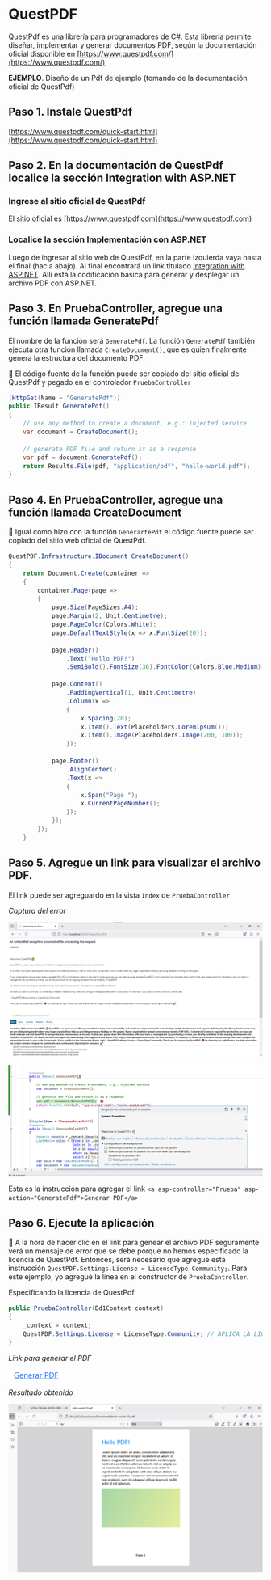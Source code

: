 # QuestPDF

QuestPdf es una librería para programadores de C#. Esta librería permite diseñar, implementar y generar documentos PDF, según la documentación oficial disponible en [https://www.questpdf.com/](https://www.questpdf.com/)


**EJEMPLO**.  Diseño de un Pdf de ejemplo (tomando de la documentación oficial de QuestPdf)


## Paso 1. Instale QuestPdf

[https://www.questpdf.com/quick-start.html](https://www.questpdf.com/quick-start.html)  

## Paso 2. En la documentación de QuestPdf localice la sección Integration with ASP.NET

### Ingrese al sitio oficial de QuestPdf
El sitio oficial es [https://www.questpdf.com](https://www.questpdf.com)  

### Localice la sección Implementación con ASP.NET

Luego de ingresar al sitio web de QuestPdf, en la parte izquierda vaya hasta el final (hacia abajo). Al final encontrará un link titulado [Integration with ASP.NET](https://www.questpdf.com/examples/aspnet-integration.html). Allí está la codificación básica para generar y desplegar un archivo PDF con ASP.NET.  

## Paso 3. En PruebaController, agregue una función llamada GeneratePdf

El nombre de la función será `GeneratePdf`. La función `GeneratePdf` también ejecuta otra función llamada `CreateDocument()`, que es quien finalmente genera la estructura del documento PDF.  

:green_book: El código fuente de la función puede ser copiado del sitio oficial de QuestPdf y pegado en el controlador `PruebaController` 

```csharp
[HttpGet(Name = "GeneratePdf")]
public IResult GeneratePdf()
{
    // use any method to create a document, e.g.: injected service
    var document = CreateDocument();
    
    // generate PDF file and return it as a response
    var pdf = document.GeneratePdf();
    return Results.File(pdf, "application/pdf", "hello-world.pdf");
}
```

## Paso 4. En PruebaController, agregue una función llamada CreateDocument

:green_book: Igual como hizo con la función `GenerartePdf` el código fuente puede ser copiado del sitio web oficial de QuestPdf.  

```csharp
QuestPDF.Infrastructure.IDocument CreateDocument()
{
    return Document.Create(container =>
    {
        container.Page(page =>
        {
            page.Size(PageSizes.A4);
            page.Margin(2, Unit.Centimetre);
            page.PageColor(Colors.White);
            page.DefaultTextStyle(x => x.FontSize(20));

            page.Header()
                .Text("Hello PDF!")
                .SemiBold().FontSize(36).FontColor(Colors.Blue.Medium);

            page.Content()
                .PaddingVertical(1, Unit.Centimetre)
                .Column(x =>
                {
                    x.Spacing(20);
                    x.Item().Text(Placeholders.LoremIpsum());
                    x.Item().Image(Placeholders.Image(200, 100));
                });

            page.Footer()
                .AlignCenter()
                .Text(x =>
                {
                    x.Span("Page ");
                    x.CurrentPageNumber();
                });
            });
        });
    }
```

## Paso 5. Agregue un link para visualizar el archivo PDF.

El link puede ser agreguardo en la vista `Index` de `PruebaController` 

*Captura del error*  

![image](./img/error1_license.png)  

![image](./img/error2_license.png)  

Esta es la instrucción para agregar el link `<a asp-controller="Prueba" asp-action="GeneratePdf">Generar PDF</a>`  

## Paso 6. Ejecute la aplicación

:orange_book: A la hora de hacer clic en el link para genear el archivo PDF seguramente verá un mensaje de error que se debe porque no hemos especificado la licencia de QuestPdf. Entonces, será necesario que agregue esta instrucción `QuestPDF.Settings.License = LicenseType.Community;`. Para este ejemplo, yo agregué la línea en el constructor de `PruebaController`.  

Especificando la licencia de QuestPdf  

```csharp
public PruebaController(Bd1Context context)
{
    _context = context;
    QuestPDF.Settings.License = LicenseType.Community; // APLICA LA LICENCIA DE QUESTPDF
}
```


*Link para generar el PDF*  

![image](./img/link_generatepdf.png)

*Resultado obtenido*  


![image](./img/resultado_pdf.png)
